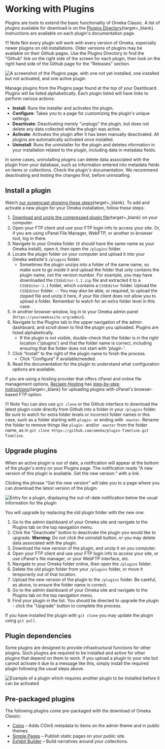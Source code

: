 # Working with Plugins

Plugins are tools to extend the basic functionality of Omeka Classic. A list of plugins available for download is on the [Plugins Directory](http://omeka.org/classic/plugins){target=_blank}. Instructions are available on each plugin's documentation page.

!!! Note
    Not every plugin will work with every version of Omeka, especially newer plugins on old installations. Older versions of plugins may be available on their Github pages. Use the Plugins Directory to find the "Github" link on the right side of the screen for each plugin, then look on the right hand side of the Github page for the "Releases" section. 

![A screenshot of the Plugins page, with one not yet installed, one installed but not activated, and one active plugin](../doc_files/Plugins.png "A screenshot of the Plugins page, with one not yet installed, one installed but not activated, and one active plugin")

Manage plugins from the Plugins page found at the top of your Dashboard. Plugins will be listed alphabetically. Each plugin listed will have links to perform various actions:

-   **Install**: Runs the installer and activates the plugin.
-   **Configure**: Takes you to a page for customizing the plugin's unique settings. 
-   **Deactivate**: Deactivating merely "unplugs" the plugin, but does not delete any data collected while the plugin was active. 
-   **Activate**: Activates the plugin after it has been manually deactivated. All plugins are automatically activated once installed.
-   **Uninstall**: Runs the uninstaller for the plugin and deletes nformation in your installation related to the plugin, including data in metadata fields.

In some cases, uninstalling plugins can delete data associated with the plugin from your database, such as information entered into metadata fields on items or collections. Check the plugin's documentation. We recommend deactivating and testing the changes first, before uninstalling. 

Install a plugin
-------------------
Watch [our screencast showing these steps](https://vimeo.com/153819886){target=_blank}. To add and activate a new plugin for your Omeka installation, follow these steps: 

1.  [Download and unzip the compressed plugin file](https://omeka.org/classic/plugins/){target=_blank} on your computer.
1.  Open your FTP client and use your FTP login info to access your site. Or, if you are using cPanel File Manager, WebFTP, or another in-browser tool, log in there.
1.  Navigate to your Omeka folder (it should have the same name as your Omeka install), open it, then open the `/plugins` folder.
1.  Locate the plugin folder on your computer and upload it into your Omeka website's `/plugins` folder. 
    - Sometimes the plugin unzips into a folder of the same name, so make sure to go inside it and upload the folder that only contains the plugin name, not the version number. For example, you may have downloaded the `CSSEditor-1.1.zip` file and extracted it to a `CSSEditor-1.1` folder, which contains a `CSSEditor` folder. Upload the `CSSEditor` folder. 
    -- You may also be able, or required, to upload the zipped file and unzip it here, if your file client does not allow you to upload a folder. Remember to watch for an extra folder level in this case.
1.  In another browser window, log in to your Omeka admin panel (`https://youromekasite.org/admin`).
1.  Navigate to the Plugins tab in the upper navigation of the admin dashboard, and scroll down to find the plugin you uploaded. Plugins are listed alphabetically.
    - If the plugin is not visible, double-check that the folder is in the right location ('/plugins') and that the folder name is correct, including ensuring that the folder does not start with 'plugin-'.
1.  Click “Install” to the right of the plugin name to finish the process.
    - Click “Configure” if available/needed.
1. Read the documentation for the plugin to understand what configuration options are available.

If you are using a hosting provider that offers cPanel and online file management options, [Reclaim Hosting](../GettingStarted/Hosting_Suggestions.md) has [step-by-step instructions](http://docs.reclaimhosting.com/omeka/uploading-plugins-to-omeka){target=_blank} for uploading plugins with cPanel's browser-based FTP option.

!!! Note
    You can also use `git clone` or the Github interface to download the latest plugin code directly from Github into a folder in your `/plugins` folder. Be sure to watch for extra folder levels or incorrect folder names in this case, such as a folder starting with `plugin-` or ending with `-master`. Rename the folder to remove things like `plugin-` and/or `-master` from the folder name, as in `git clone https://github.com/omeka/plugin-Timeline.git Timeline`. 

Upgrade plugins
-----------------
When an active plugin is out of date, a notification will appear at the bottom of the plugin's entry on your Plugins page. The notification reads "A new version of this plugin is available. Get the new version." with a link. 

Clicking the phrase "Get the new version" will take you to a page where you can download the latest version of the plugin. 

![Entry for a plugin, displaying the out-of-date notification below the usual information for the plugin](../doc_files/plugin_updatenotice.png "Entry for a plugin, displaying the out-of-date notification below the usual information for the plugin")

You will upgrade by replacing the old plugin folder with the new one: 

1. Go to the admin dashboard of your Omeka site and navigate to the Plugins tab on the top navigation menu.
1. Click the "Deactivate" button to deactivate the plugin you would like to upgrade. **Warning**: Do not click the uninstall button, or you may delete data associated with the plugin.
1. Download the new version of the plugin, and unzip it on you computer. 
1. Open your FTP client and use your FTP login info to access your site, or use cPanel's file manager, or your WebFTP interface, etc.
1. Navigate to your Omeka folder online, then open the `/plugins` folder.
1. Delete the old plugin folder from your `/plugins` folder, or move it temporarily out of that location.
1. Upload the new version of the plugin to the `/plugins` folder. Be careful, as above, to ensure the folder name is correct. 
1. Go to the admin dashboard of your Omeka site and navigate to the Plugins tab on the top navigation menu.
1. Find your plugin in the list. You should be directed to upgrade the plugin - click the "Upgrade" button to complete the process.

If you have installed the plugin with `git clone` you may update the plugin using `git pull`. 

Plugin dependencies
----------------
Some plugins are designed to provide infrastructural functions for other plugins. Such plugins are required to be installed and active for other plugins that depend on them to work. If you upload a plugin to your site but cannot activate it due to a message like this, simply install the required plugin following the usual steps above.

![Example of a plugin which requires another plugin to be installed before it can be activated](../doc_files/pluginRequired.png "Example of a plugin which requires another plugin to be installed before it can be activated") 

Pre-packaged plugins
--------------------
The following plugins come pre-packaged with the download of Omeka Classic: 

-   [Coins](../Plugins/Coins.md) – Adds COinS metadata to items on the admin theme and in public themes.
-   [Simple Pages](../Plugins/SimplePages.md) – Publish static pages on your public site.
-   [Exhibit Builder](../Plugins/ExhibitBuilder.md) – Build narratives around your collections.
